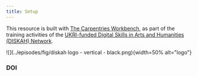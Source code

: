 ```yaml
---
title: Setup
---
```


This resource is built with [The Carpentries Workbench](https://carpentries.github.io/sandpaper-docs/), as part of the training activities of the [UKRI-funded Digital Skills in Arts and Humanities (DISKAH) Network](https://www.culturedigitalskills.org). 

![](../episodes/fig/diskah logo - vertical - black.png){width=50% alt="logo"}

### DOI  


